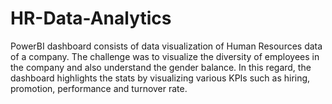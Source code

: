 # HR-Data-Analytics
PowerBI dashboard consists of data visualization of Human Resources data of a company. The challenge was to visualize the diversity of employees in the company and also understand the gender balance. In this regard, the dashboard highlights the stats by visualizing various KPIs such as hiring, promotion, performance and turnover rate.